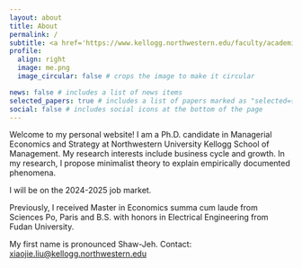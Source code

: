 ```yaml
---
layout: about
title: About
permalink: /
subtitle: <a href='https://www.kellogg.northwestern.edu/faculty/academics/managerial-economics-decision-sciences.aspx'>Ph.D in Managerial Economics and Strategy, Kellogg School of Management</a>
profile:
  align: right
  image: me.png
  image_circular: false # crops the image to make it circular

news: false # includes a list of news items
selected_papers: true # includes a list of papers marked as "selected={true}"
social: false # includes social icons at the bottom of the page
---
```


Welcome to my personal website! I am a Ph.D. candidate in Managerial Economics and Strategy at Northwestern University Kellogg School of Management. My research interests include business cycle and growth.  In my research, I propose minimalist theory to explain empirically documented phenomena.

I will be on the 2024-2025 job market.

Previously, I received Master in Economics summa cum laude from Sciences Po, Paris and B.S. with honors in Electrical Engineering from Fudan University.

My first name is pronounced Shaw-Jeh.
Contact: xiaojie.liu@kellogg.northwestern.edu
